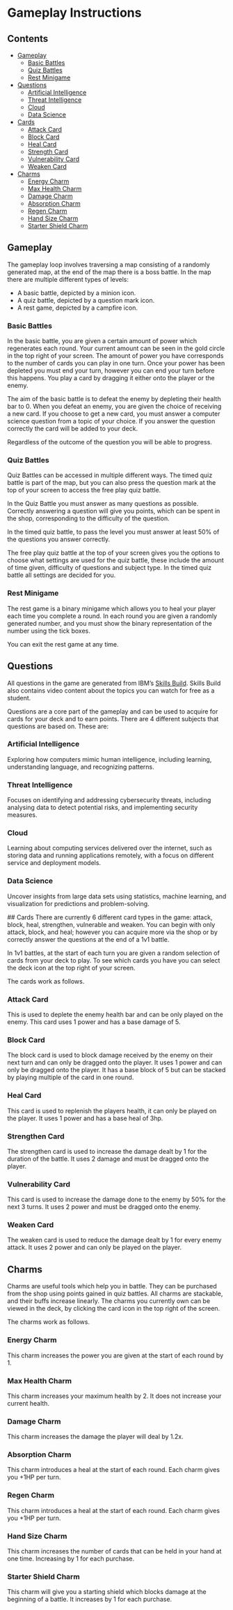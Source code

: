 # Gameplay Instructions

## Contents
- [Gameplay](#gameplay)
  - [Basic Battles](#basic-battles)
  - [Quiz Battles](#quiz-battles)
  - [Rest Minigame](#rest-minigame)
- [Questions](#questions)
  - [Artificial Intelligence](#artificial-intelligence)
  - [Threat Intelligence](#threat-intelligence)
  - [Cloud](#cloud)
  - [Data Science](#data-science)
- [Cards](#cards)
  - [Attack Card](#attack-card)
  - [Block Card](#block-card)
  - [Heal Card](#heal-card)
  - [Strength Card](#strength-card)
  - [Vulnerability Card](#vulnerability-card)
  - [Weaken Card](#weaken-card)
- [Charms](#charms)
  - [Energy Charm](#energy-charm)
  - [Max Health Charm](#max-health-charm)
  - [Damage Charm](#damage-charm)
  - [Absorption Charm](#absorption-charm)
  - [Regen Charm](#regen-charm)
  - [Hand Size Charm](#hand-size-charm)
  - [Starter Shield Charm](#starter-shield-charm)

## Gameplay

The gameplay loop involves traversing a map consisting of a randomly generated map, at the end of the map there is a boss battle. In the map there are multiple different types of levels: 
- A basic battle, depicted by a minion icon.
- A quiz battle, depicted by a question mark icon.
- A rest game, depicted by a campfire icon.

### Basic Battles
In the basic battle, you are given a certain amount of power which regenerates each round. Your current amount can be seen in the gold circle in the top right of your screen. The amount of power you have corresponds to the number of cards you can play in one turn. Once your power has been depleted you must end your turn, however you can end your turn before this happens. You play a card by dragging it either onto the player or the enemy.

The aim of the basic battle is to defeat the enemy by depleting their health bar to 0. When you defeat an enemy, you are given the choice of receiving a new card. If you choose to get a new card, you must answer a computer science question from a topic of your choice. If you answer the question correctly the card will be added to your deck.

Regardless of the outcome of the question you will be able to progress.

### Quiz Battles
Quiz Battles can be accessed in multiple different ways. The timed quiz battle is part of the map, but you can also press the question mark at the top of your screen to access the free play quiz battle.

In the Quiz Battle you must answer as many questions as possible. Correctly answering a question will give you points, which can be spent in the shop, corresponding to the difficulty of the question.

In the timed quiz battle, to pass the level you must answer at least 50% of the questions you answer correctly.

The free play quiz battle at the top of your screen gives you the options to choose what settings are used for the quiz battle, these include the amount of time given, difficulty of questions and subject type. In the timed quiz battle all settings are decided for you.

### Rest Minigame

The rest game is a binary minigame which allows you to heal your player each time you complete a round. In each round you are given a randomly generated number, and you must show the binary representation of the number using the tick boxes.

You can exit the rest game at any time.

## Questions

All questions in the game are generated from IBM’s [Skills Build](https://skillsbuild.org). Skills Build also contains video content about the topics you can watch for free as a student.

Questions are a core part of the gameplay and can be used to acquire for cards for your deck and to earn points. There are 4 different subjects that questions are based on. These are:

### Artificial Intelligence
  Exploring how computers mimic human intelligence, including learning, understanding language, and recognizing patterns.

### Threat Intelligence
  Focuses on identifying and addressing cybersecurity threats, including analysing data to detect potential risks, and implementing security measures.

### Cloud
  Learning about computing services delivered over the internet, such as storing data and running applications remotely, with a focus on different service and deployment models.

### Data Science
  Uncover insights from large data sets using statistics, machine learning, and visualization for predictions and problem-solving.

## Cards
There are currently 6 different card types in the game: attack, block, heal, strengthen, vulnerable and weaken. You can begin with only attack, block, and heal; however you can acquire more via the shop or by correctly answer the questions at the end of a 1v1 battle.

In 1v1 battles, at the start of each turn you are given a random selection of cards from your deck to play. To see which cards you have you can select the deck icon at the top right of your screen.

The cards work as follows.

### Attack Card
This is used to deplete the enemy health bar and can be only played on the enemy. This card uses 1 power and has a base damage of 5.

### Block Card
The block card is used to block damage received by the enemy on their next turn and can only be dragged onto the player. It uses 1 power and can only be dragged onto the player. It has a base block of 5 but can be stacked by playing multiple of the card in one round.

### Heal Card
This card is used to replenish the players health, it can only be played on the player. It uses 1 power and has a base heal of 3hp.

### Strengthen Card
The strengthen card is used to increase the damage dealt by 1 for the duration of the battle. It uses 2 damage and must be dragged onto the player.

### Vulnerability Card
This card is used to increase the damage done to the enemy by 50% for the next 3 turns. It uses 2 power and must be dragged onto the enemy.

### Weaken Card
The weaken card is used to reduce the damage dealt by 1 for every enemy attack. It uses 2 power and can only be played on the player.

## Charms
Charms are useful tools which help you in battle. They can be purchased from the shop using points gained in quiz battles. All charms are stackable, and their buffs increase linearly. The charms you currently own can be viewed in the deck, by clicking the card icon in the top right of the screen.

The charms work as follows.

### Energy Charm
This charm increases the power you are given at the start of each round by 1.

### Max Health Charm
This charm increases your maximum health by 2. It does not increase your current health.

### Damage Charm
This charm increases the damage the player will deal by 1.2x.

### Absorption Charm
This charm introduces a heal at the start of each round. Each charm gives you +1HP per turn.

### Regen Charm
This charm introduces a heal at the start of each round. Each charm gives you +1HP per turn.

### Hand Size Charm
This charm increases the number of cards that can be held in your hand at one time. Increasing by 1 for each purchase.

### Starter Shield Charm
This charm will give you a starting shield which blocks damage at the beginning of a battle. It increases by 1 for each purchase.
